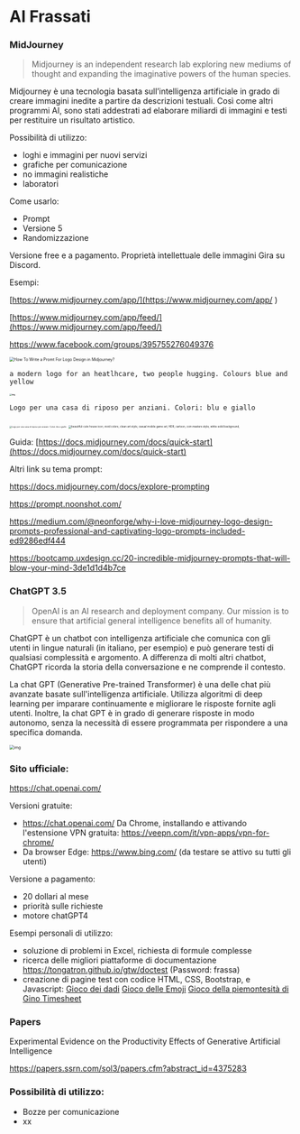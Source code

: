 # AI Frassati 



### MidJourney

> Midjourney is an independent research lab exploring new mediums of thought and expanding the imaginative powers of the human species.

Midjourney è una tecnologia basata sull’intelligenza artificiale in grado di creare immagini inedite a partire da descrizioni testuali. Così come altri programmi AI, sono stati addestrati ad elaborare miliardi di immagini e testi per restituire un risultato artistico.

Possibilità di utilizzo:

- loghi e immagini per nuovi servizi
- grafiche per comunicazione
- no immagini realistiche
- laboratori 

Come usarlo:

- Prompt
- Versione 5
- Randomizzazione

Versione free e a pagamento.
Proprietà intellettuale delle immagini
Gira su Discord.

Esempi: 

[https://www.midjourney.com/app/](https://www.midjourney.com/app/ ) 

[https://www.midjourney.com/app/feed/](https://www.midjourney.com/app/feed/)

https://www.facebook.com/groups/395755276049376 [](https://tongatron.github.io/gtw/frassa/draft2)

<img src="https://uploads-ssl.webflow.com/5de2db6d3719a1e2f3e4454c/63e474ea612cdd77de92b742_midjourney-logo-design-prompt-example_ee7977583396680886dd0d4cc13b05ad_800.png" alt="How To Write a Promt For Logo Design in Midjourney?" style="zoom:50%;" />



`a modern logo for an heatlhcare, two people hugging. Colours blue and yellow`

**<img src="https://cdn.discordapp.com/attachments/1039201129612972092/1100487782809469099/tongatron_a_modern_logo_for_an_heatlhcare_two_people_hugging._C_cfb3646d-4ed8-4db9-b378-64f9de69c4b4.png" alt="img" style="zoom: 25%;" />**



`Logo per una casa di riposo per anziani. Colori: blu e giallo`

<img src="https://cdn.midjourney.com/23936c02-88ea-4acc-b6dc-a03347b62324/0_0.png" alt="Logo per una casa di riposo per anziani. Colori: blu e giallo" style="zoom: 25%;" />

<img src="https://cdn.midjourney.com/7fac0472-6f60-4110-a3ba-28fec0e7edcc/grid_0.png" alt="beautiful-cute house icon, vivid colors, clean art style, casual mobile game art, HDR, cartoon, coin masters style, white solid background," style="zoom:33%;" />





Guida: [https://docs.midjourney.com/docs/quick-start](https://docs.midjourney.com/docs/quick-start)

Altri link su tema prompt:

https://docs.midjourney.com/docs/explore-prompting 

https://prompt.noonshot.com/ 

https://medium.com/@neonforge/why-i-love-midjourney-logo-design-prompts-professional-and-captivating-logo-prompts-included-ed9286edf444 

https://bootcamp.uxdesign.cc/20-incredible-midjourney-prompts-that-will-blow-your-mind-3de1d1d4b7ce 



### ChatGPT 3.5

> OpenAI is an AI research and deployment company. Our mission is to ensure that artificial general intelligence benefits all of humanity.

ChatGPT è un chatbot con intelligenza artificiale che comunica con gli utenti in lingue naturali (in italiano, per esempio) e può generare testi di qualsiasi complessità e argomento. A differenza di molti altri chatbot, ChatGPT ricorda la storia della conversazione e ne comprende il contesto.

La chat GPT (Generative Pre-trained Transformer) è una delle chat più avanzate basate sull'intelligenza artificiale. Utilizza algoritmi di deep learning per imparare continuamente e migliorare le risposte fornite agli utenti. Inoltre, la chat GPT è in grado di generare risposte in modo autonomo, senza la necessità di essere programmata per rispondere a una specifica domanda.



<img src="https://media.beehiiv.com/cdn-cgi/image/fit=scale-down,format=auto,onerror=redirect,quality=80/uploads/asset/file/216320e2-5892-461e-be2a-3b641de4dd54/image.png" alt="img" style="zoom: 50%;" />









### Sito ufficiale:

https://chat.openai.com/ 

Versioni gratuite:

- https://chat.openai.com/
  Da Chrome, installando e attivando l'estensione VPN gratuita: https://veepn.com/it/vpn-apps/vpn-for-chrome/ 
- Da browser Edge: https://www.bing.com/
  (da testare se attivo su tutti gli utenti)


Versione a pagamento:

- 20 dollari al mese
- priorità sulle richieste
- motore chatGPT4



Esempi personali di utilizzo:

- soluzione di problemi in Excel, richiesta di formule complesse
- ricerca delle migliori piattaforme di documentazione
  https://tongatron.github.io/gtw/doctest
  (Password: frassa)
- creazione di pagine test con codice HTML, CSS, Bootstrap, e Javascript:
  [Gioco dei dadi](https://tongatron.github.io/giochi/dado)
  [Gioco delle Emoji](https://tongatron.github.io/giochi/emoji)
  [Gioco della piemontesità di Gino ](https://tongatron.github.io/giochi/gino)
  [Timesheet](https://tongatron.github.io/giochi/timesheet)



### Papers

Experimental Evidence on the Productivity Effects of Generative Artificial Intelligence

https://papers.ssrn.com/sol3/papers.cfm?abstract_id=4375283 

### Possibilità di utilizzo:

- Bozze per comunicazione
- xx

















